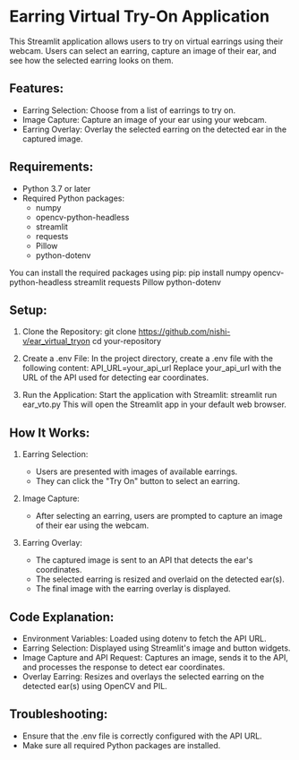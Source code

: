 # Earring Virtual Try-On Application

This Streamlit application allows users to try on virtual earrings using their webcam. Users can select an earring, capture an image of their ear, and see how the selected earring looks on them.

## Features:
- Earring Selection: Choose from a list of earrings to try on.
- Image Capture: Capture an image of your ear using your webcam.
- Earring Overlay: Overlay the selected earring on the detected ear in the captured image.

## Requirements:
- Python 3.7 or later
- Required Python packages:
  - numpy
  - opencv-python-headless
  - streamlit
  - requests
  - Pillow
  - python-dotenv

You can install the required packages using pip:
pip install numpy opencv-python-headless streamlit requests Pillow python-dotenv

## Setup:
1. Clone the Repository:
   git clone https://github.com/nishi-v/ear_virtual_tryon
   cd your-repository

2. Create a .env File:
   In the project directory, create a .env file with the following content:
   API_URL=your_api_url
   Replace your_api_url with the URL of the API used for detecting ear coordinates.

3. Run the Application:
   Start the application with Streamlit:
   streamlit run ear_vto.py
   This will open the Streamlit app in your default web browser.

## How It Works:
1. Earring Selection:
   - Users are presented with images of available earrings.
   - They can click the "Try On" button to select an earring.

2. Image Capture:
   - After selecting an earring, users are prompted to capture an image of their ear using the webcam.

3. Earring Overlay:
   - The captured image is sent to an API that detects the ear's coordinates.
   - The selected earring is resized and overlaid on the detected ear(s).
   - The final image with the earring overlay is displayed.

## Code Explanation:
- Environment Variables: Loaded using dotenv to fetch the API URL.
- Earring Selection: Displayed using Streamlit's image and button widgets.
- Image Capture and API Request: Captures an image, sends it to the API, and processes the response to detect ear coordinates.
- Overlay Earring: Resizes and overlays the selected earring on the detected ear(s) using OpenCV and PIL.

## Troubleshooting:
- Ensure that the .env file is correctly configured with the API URL.
- Make sure all required Python packages are installed.
